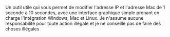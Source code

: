 Un outil utile qui vous permet de modifier l'adresse IP et l'adresse Mac de 1 seconde à 10 secondes, avec une interface graphique simple prenant en charge l'intégration Windows, Mac et Linux.
Je n'assume aucune responsabilité pour toute action illégale et je ne conseille pas de faire des choses illégales
